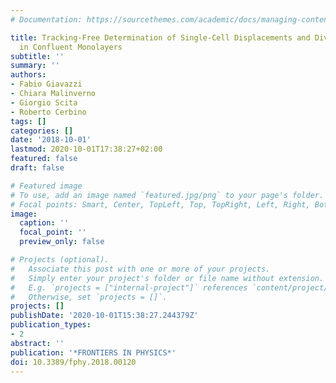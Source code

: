 ```yaml
---
# Documentation: https://sourcethemes.com/academic/docs/managing-content/

title: Tracking-Free Determination of Single-Cell Displacements and Division Rates
  in Confluent Monolayers
subtitle: ''
summary: ''
authors:
- Fabio Giavazzi
- Chiara Malinverno
- Giorgio Scita
- Roberto Cerbino
tags: []
categories: []
date: '2018-10-01'
lastmod: 2020-10-01T17:38:27+02:00
featured: false
draft: false

# Featured image
# To use, add an image named `featured.jpg/png` to your page's folder.
# Focal points: Smart, Center, TopLeft, Top, TopRight, Left, Right, BottomLeft, Bottom, BottomRight.
image:
  caption: ''
  focal_point: ''
  preview_only: false

# Projects (optional).
#   Associate this post with one or more of your projects.
#   Simply enter your project's folder or file name without extension.
#   E.g. `projects = ["internal-project"]` references `content/project/deep-learning/index.md`.
#   Otherwise, set `projects = []`.
projects: []
publishDate: '2020-10-01T15:38:27.244379Z'
publication_types:
- 2
abstract: ''
publication: '*FRONTIERS IN PHYSICS*'
doi: 10.3389/fphy.2018.00120
---
```

